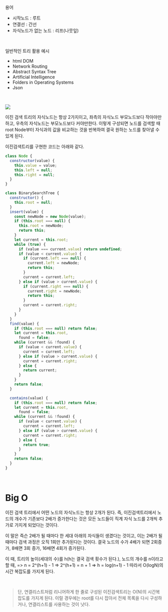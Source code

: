 용어

- 시작노드 : 루트
- 연결선 : 간선
- 자식노드가 없는 노드 : 리프(나뭇잎)

<br>

일반적인 트리 활용 예시

- html DOM
- Network Routing
- Abstract Syntax Tree
- Artificial Intelligence
- Folders in Operating Systems
- Json

<br>

![](https://velog.velcdn.com/images/zer0jun/post/7f82aac0-8584-4c9c-a26b-da57e9a68382/image.png)

이진 검색 트리의 자식노드는 항상 2가지이고, 좌측의 자식노드 부모노드보다 작아야만 하고, 우측의 자식노드는 부모노드보다 커야만한다. 이렇게 구성되면 노드를 검색할 때 root Node부터 자식과의 값을 비교하는 것을 반복하여 결국 원하는 노드를 찾아낼 수 있게 된다.

이진검색트리를 구현한 코드는 아래와 같다.

```js
class Node {
  constructor(value) {
    this.value = value;
    this.left = null;
    this.right = null;
  }
}

class BinarySearchTree {
  constructor() {
    this.root = null;
  }
  insert(value) {
    const newNode = new Node(value);
    if (this.root === null) {
      this.root = newNode;
      return this;
    }
    let current = this.root;
    while (true) {
      if (value === current.value) return undefined;
      if (value < current.value) {
        if (current.left === null) {
          current.left = newNode;
          return this;
        }
        current = current.left;
      } else if (value > current.value) {
        if (current.right === null) {
          current.right = newNode;
          return this;
        }
        current = current.right;
      }
    }
  }
  find(value) {
    if (this.root === null) return false;
    let current = this.root,
      found = false;
    while (current && !found) {
      if (value < current.value) {
        current = current.left;
      } else if (value > current.value) {
        current = current.right;
      } else {
        return current;
      }
    }
    return false;
  }

  contains(value) {
    if (this.root === null) return false;
    let current = this.root,
      found = false;
    while (current && !found) {
      if (value < current.value) {
        current = current.left;
      } else if (value > current.value) {
        current = current.right;
      } else {
        return true;
      }
    }
    return false;
  }
}
```

<br>

# Big O

이진 검색 트리에서 어떤 노드의 자식노드는 항상 2개가 된다. 즉, 이진검색트리에서 노드의 개수가 기존보다 2배가 증가한다는 것은 모든 노드들이 직계 자식 노드를 2개씩 추가로 가지게 되었다는 것이다.

이 말은 즉슨 2배가 될 때마다 한 세대 아래의 자식들이 생겼다는 것이고, 이는 2배가 될 때마다 검색 과정은 오직 1회만 추가된다는 것이다. 결국 노드의 수가 4배가 되면 2회증가, 8배면 3회 증가, 16배면 4회가 증가된다.

이 때, 트리의 높이(세대의 수)를 h(h는 결국 검색 횟수가 된다.), 노드의 개수를 n이라고 할 때,
=> n = 2^(h+1) - 1
=> 2^(h+1) = n + 1
=> h = log(n+1) - 1
따라서 O(logN)의 시간 복잡도를 가지게 된다.

<br>

> 단, 연결리스트처럼 리니어하게 한 줄로 구성된 이진검색트리는 O(N)의 시간복잡도를 가지게 된다. 이럴 경우에는 root를 다시 잡아서 전체 목록을 다시 구성하거나, 연결리스트를 사용하는 것이 낫다.
